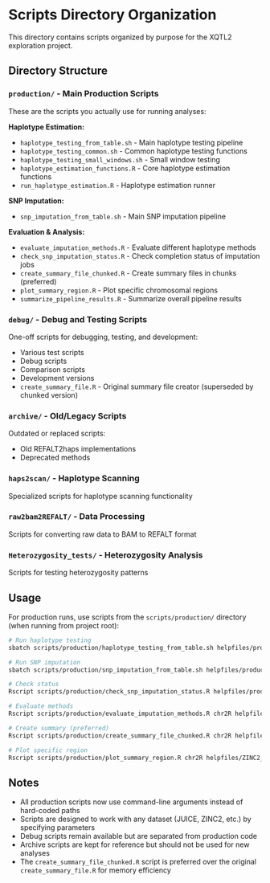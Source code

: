 # Scripts Directory Organization

This directory contains scripts organized by purpose for the XQTL2 exploration project.

## Directory Structure

### `production/` - Main Production Scripts
These are the scripts you actually use for running analyses:

**Haplotype Estimation:**
- `haplotype_testing_from_table.sh` - Main haplotype testing pipeline
- `haplotype_testing_common.sh` - Common haplotype testing functions
- `haplotype_testing_small_windows.sh` - Small window testing
- `haplotype_estimation_functions.R` - Core haplotype estimation functions
- `run_haplotype_estimation.R` - Haplotype estimation runner

**SNP Imputation:**
- `snp_imputation_from_table.sh` - Main SNP imputation pipeline

**Evaluation & Analysis:**
- `evaluate_imputation_methods.R` - Evaluate different haplotype methods
- `check_snp_imputation_status.R` - Check completion status of imputation jobs
- `create_summary_file_chunked.R` - Create summary files in chunks (preferred)
- `plot_summary_region.R` - Plot specific chromosomal regions
- `summarize_pipeline_results.R` - Summarize overall pipeline results

### `debug/` - Debug and Testing Scripts
One-off scripts for debugging, testing, and development:
- Various test scripts
- Debug scripts
- Comparison scripts
- Development versions
- `create_summary_file.R` - Original summary file creator (superseded by chunked version)

### `archive/` - Old/Legacy Scripts
Outdated or replaced scripts:
- Old REFALT2haps implementations
- Deprecated methods

### `haps2scan/` - Haplotype Scanning
Specialized scripts for haplotype scanning functionality

### `raw2bam2REFALT/` - Data Processing
Scripts for converting raw data to BAM to REFALT format

### `Heterozygosity_tests/` - Heterozygosity Analysis
Scripts for testing heterozygosity patterns

## Usage

For production runs, use scripts from the `scripts/production/` directory (when running from project root):

```bash
# Run haplotype testing
sbatch scripts/production/haplotype_testing_from_table.sh helpfiles/production_slurm_params.tsv helpfiles/ZINC2_haplotype_parameters.R process/ZINC2

# Run SNP imputation
sbatch scripts/production/snp_imputation_from_table.sh helpfiles/production_slurm_params.tsv helpfiles/ZINC2_haplotype_parameters.R process/ZINC2

# Check status
Rscript scripts/production/check_snp_imputation_status.R helpfiles/production_slurm_params.tsv process/ZINC2

# Evaluate methods
Rscript scripts/production/evaluate_imputation_methods.R chr2R helpfiles/ZINC2_haplotype_parameters.R process/ZINC2

# Create summary (preferred)
Rscript scripts/production/create_summary_file_chunked.R chr2R helpfiles/ZINC2_haplotype_parameters.R process/ZINC2

# Plot specific region
Rscript scripts/production/plot_summary_region.R chr2R helpfiles/ZINC2_haplotype_parameters.R process/ZINC2 870
```

## Notes

- All production scripts now use command-line arguments instead of hard-coded paths
- Scripts are designed to work with any dataset (JUICE, ZINC2, etc.) by specifying parameters
- Debug scripts remain available but are separated from production code
- Archive scripts are kept for reference but should not be used for new analyses
- The `create_summary_file_chunked.R` script is preferred over the original `create_summary_file.R` for memory efficiency
